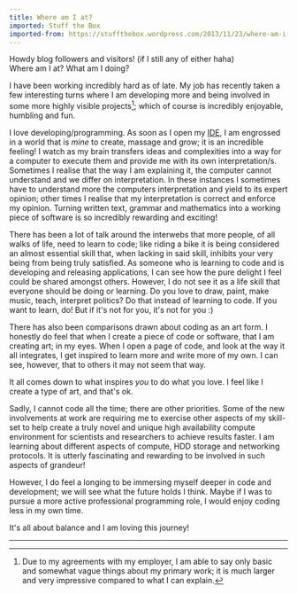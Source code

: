 ```yaml
---
title: Where am I at?
imported: Stuff the Box
imported-from: https://stuffthebox.wordpress.com/2013/11/23/where-am-i-at/
---
```


Howdy blog followers and visitors! (if I still any of either haha) <br />
Where am I at? What am I doing?

I have been working incredibly hard as of late. My job has recently taken a few interesting turns where I am developing more and being involved in some more highly visible projects[^Work-Disclaimer]; which of course is incredibly enjoyable, humbling and fun.

I love developing/programming. As soon as I open my [IDE](http://en.wikipedia.org/wiki/Integrated_development_environment "Wikipedia Definition of IDE"), I am engrossed in a world that is *mine* to create, massage and grow; it is an incredible feeling! I watch as my brain transfers ideas and complexities into a way for a computer to execute them and provide me with its own interpretation/s. Sometimes I realise that the way I am explaining it, the computer cannot understand and we differ on interpretation. In these instances I sometimes have to understand more the computers interpretation and yield to its expert opinion; other times I realise that my interpretation is correct and enforce my opinion. Turning written text, grammar and mathematics into a working piece of software is so incredibly rewarding and exciting!

There has been a lot of talk around the interwebs that more people, of all walks of life, need to learn to code; like riding a bike it is being considered an almost essential skill that, when lacking in said skill, inhibits your very being from being truly satisfied. As someone who is learning to code and is developing and releasing applications, I can see how the pure delight I feel could be shared amongst others. However, I do not see it as a life skill that everyone should be doing or learning. Do you love to draw, paint, make music, teach, interpret politics? Do that instead of learning to code. If you want to learn, do! But if it's not for you, it's not for you :)

There has also been comparisons drawn about coding as an art form. I honestly do feel that when I create a piece of code or software, that I am creating art; in my eyes. When I open a page of code, and look at the way it all integrates, I get inspired to learn more and write more of my own. I can see, however, that to others it may not seem that way.

It all comes down to what inspires *you* to do what you love. I feel like I create a type of art, and that's ok.

Sadly, I cannot code all the time; there are other priorities. Some of the new involvements at work are requiring me to exercise other aspects of my skill-set to help create a truly novel and unique high availability compute environment for scientists and researchers to achieve results faster. I am learning about different aspects of compute, HDD storage and networking protocols. It is utterly fascinating and rewarding to be involved in such aspects of grandeur!

However, I do feel a longing to be immersing myself deeper in code and development; we will see what the future holds I think. Maybe if I was to pursue a more active professional programming role, I would enjoy coding less in my own time.

It's all about balance and I am loving this journey!

---

[^Work-Disclaimer]: Due to my agreements with my employer, I am able to say only basic and somewhat vague things about my primary work; it is much larger and very impressive compared to what I can explain.
